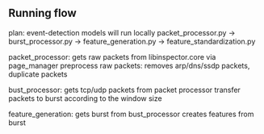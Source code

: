 Running flow
----------------
plan: event-detection models will run locally
packet_processor.py -> burst_processor.py -> feature_generation.py -> feature_standardization.py

packet_processor: 
gets raw packets from libinspector.core via page_manager
preprocess raw packets: removes arp/dns/ssdp packets, duplicate packets

bust_processor: 
gets tcp/udp packets from packet processor 
transfer packets to burst according to the window size 

feature_generation:
gets burst from bust_processor
creates features from burst 

